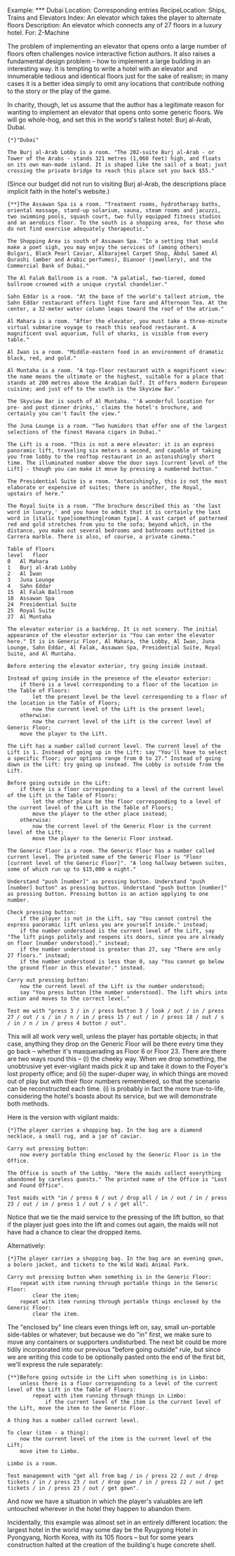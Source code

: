 Example: *** Dubai
Location: Corresponding entries
RecipeLocation: Ships, Trains and Elevators
Index: An elevator which takes the player to alternate floors
Description: An elevator which connects any of 27 floors in a luxury hotel.
For: Z-Machine

[ZL: The peril of topical references! the Burj al-Arab is now just #5! https://en.wikipedia.org/wiki/List_of_tallest_hotels ]::

The problem of implementing an elevator that opens onto a large number of floors often challenges novice interactive fiction authors. It also raises a fundamental design problem – how to implement a large building in an interesting way. It is tempting to write a hotel with an elevator and innumerable tedious and identical floors just for the sake of realism; in many cases it is a better idea simply to omit any locations that contribute nothing to the story or the play of the game.

  
In charity, though, let us assume that the author has a legitimate reason for wanting to implement an elevator that opens onto some generic floors. We will go whole-hog, and set this in the world's tallest hotel: Burj al-Arab, Dubai.

  

``` inform7
{*}"Dubai"

The Burj al-Arab Lobby is a room. "The 202-suite Burj al-Arab - or Tower of the Arabs - stands 321 metres (1,060 feet) high, and floats on its own man-made island. It is shaped like the sail of a boat; just crossing the private bridge to reach this place set you back $55."
```

  
(Since our budget did not run to visiting Burj al-Arab, the descriptions place implicit faith in the hotel's website.)

  

``` inform7
{**}The Assawan Spa is a room. "Treatment rooms, hydrotherapy baths, oriental massage, stand-up solarium, sauna, steam rooms and jacuzzi, two swimming pools, squash court, two fully equipped fitness studios and an aerobics floor. To the south is a shopping area, for those who do not find exercise adequately therapeutic."

The Shopping Area is south of Assawan Spa. "In a setting that would make a poet sigh, you may enjoy the services of (among others) Bulgari, Black Pearl Caviar, Albarajeel Carpet Shop, Abdul Samed Al Qurashi (amber and Arabic perfumes), Dianoor (jewellery), and the Commercial Bank of Dubai."

The Al Falak Ballroom is a room. "A palatial, two-tiered, domed ballroom crowned with a unique crystal chandelier."

Sahn Eddar is a room. "At the base of the world's tallest atrium, the Sahn Eddar restaurant offers light fine fare and Afternoon Tea. At the center, a 32-meter water column leaps toward the roof of the atrium."

Al Mahara is a room. "After the elevator, you must take a three-minute virtual submarine voyage to reach this seafood restaurant. A magnificent oval aquarium, full of sharks, is visible from every table."

Al Iwan is a room. "Middle-eastern food in an environment of dramatic black, red, and gold."

Al Muntaha is a room. "A top-floor restaurant with a magnificent view: the name means the ultimate or the highest, suitable for a place that stands at 200 metres above the Arabian Gulf. It offers modern European cuisine; and just off to the south is the Skyview Bar."

The Skyview Bar is south of Al Muntaha. "'A wonderful location for pre- and post dinner drinks,' claims the hotel's brochure, and certainly you can't fault the view."

The Juna Lounge is a room. "Two humidors that offer one of the largest selections of the finest Havana cigars in Dubai."

The Lift is a room. "This is not a mere elevator: it is an express panoramic lift, traveling six meters a second, and capable of taking you from lobby to the rooftop restaurant in an astonishingly short time. The illuminated number above the door says [current level of the Lift] - though you can make it move by pressing a numbered button."

The Presidential Suite is a room. "Astonishingly, this is not the most elaborate or expensive of suites; there is another, the Royal, upstairs of here."

The Royal Suite is a room. "The brochure described this as 'the last word in luxury,' and you have to admit that it is certainly the last word in [italic type]something[roman type]. A vast carpet of patterned red and gold stretches from you to the sofa; beyond which, in the distance, you make out several bedrooms and bathrooms outfitted in Carrera marble. There is also, of course, a private cinema."

Table of Floors
level	floor
0	Al Mahara
1	Burj al-Arab Lobby
2	Al Iwan
3	Juna Lounge
4	Sahn Eddar
15	Al Falak Ballroom
18	Assawan Spa
24	Presidential Suite
25 	Royal Suite
27	Al Muntaha

The elevator exterior is a backdrop. It is not scenery. The initial appearance of the elevator exterior is "You can enter the elevator here." It is in Generic Floor, Al Mahara, the Lobby, Al Iwan, Juna Lounge, Sahn Eddar, Al Falak, Assawan Spa, Presidential Suite, Royal Suite, and Al Muntaha.

Before entering the elevator exterior, try going inside instead.

Instead of going inside in the presence of the elevator exterior:
	if there is a level corresponding to a floor of the location in the Table of Floors:
		let the present level be the level corresponding to a floor of the location in the Table of Floors;
		now the current level of the Lift is the present level;
	otherwise:
		now the current level of the Lift is the current level of Generic Floor;
	move the player to the Lift.

The Lift has a number called current level. The current level of the Lift is 1. Instead of going up in the Lift: say "You'll have to select a specific floor; your options range from 0 to 27." Instead of going down in the Lift: try going up instead. The Lobby is outside from the Lift.

Before going outside in the Lift:
	if there is a floor corresponding to a level of the current level of the Lift in the Table of Floors:
		let the other place be the floor corresponding to a level of the current level of the Lift in the Table of Floors;
		move the player to the other place instead;
	otherwise:
		now the current level of the Generic Floor is the current level of the Lift;
		move the player to the Generic Floor instead.

The Generic Floor is a room. The Generic Floor has a number called current level. The printed name of the Generic Floor is "Floor [current level of the Generic Floor]". "A long hallway between suites, some of which run up to $15,000 a night."

Understand "push [number]" as pressing button. Understand "push [number] button" as pressing button. Understand "push button [number]" as pressing button. Pressing button is an action applying to one number.

Check pressing button:
	if the player is not in the Lift, say "You cannot control the express panoramic lift unless you are yourself inside." instead;
	if the number understood is the current level of the Lift, say "The lift pings politely and reopens its doors, since you are already on floor [number understood]." instead;
	if the number understood is greater than 27, say "There are only 27 floors." instead;
	if the number understood is less than 0, say "You cannot go below the ground floor in this elevator." instead.

Carry out pressing button:
	now the current level of the Lift is the number understood;
	say "You press button [the number understood]. The lift whirs into action and moves to the correct level."

Test me with "press 3 / in / press button 3 / look / out / in / press 27 / out / s / in / n / in / press 15 / out / in / press 18 / out / s / in / n / in / press 4 button / out".
```

  
This will all work very well, unless the player has portable objects; in that case, anything they drop on the Generic Floor will be there every time they go back – whether it's masquerading as Floor 6 or Floor 23. There are there are two ways round this – (i) the cheeky way. When we drop something, the unobtrusive yet ever-vigilant maids pick it up and take it down to the Foyer's lost property office; and (ii) the super-duper way, in which things are moved out of play but with their floor numbers remembered, so that the scenario can be reconstructed each time. (i) is probably in fact the more true-to-life, considering the hotel's boasts about its service, but we will demonstrate both methods.

  
Here is the version with vigilant maids:

  

``` inform7
{*}The player carries a shopping bag. In the bag are a diamond necklace, a small rug, and a jar of caviar.

Carry out pressing button:
	now every portable thing enclosed by the Generic Floor is in the Office.

The Office is south of the Lobby. "Here the maids collect everything abandoned by careless guests." The printed name of the Office is "Lost and Found Office".

Test maids with "in / press 6 / out / drop all / in / out / in / press 23 / out / in / press 1 / out / s / get all".
```

  
Notice that we tie the maid service to the pressing of the lift button, so that if the player just goes into the lift and comes out again, the maids will not have had a chance to clear the dropped items.

  
Alternatively:

  

``` inform7
{*}The player carries a shopping bag. In the bag are an evening gown, a bolero jacket, and tickets to the Wild Wadi Animal Park.

Carry out pressing button when something is in the Generic Floor:
	repeat with item running through portable things in the Generic Floor:
		clear the item;
	repeat with item running through portable things enclosed by the Generic Floor:
		clear the item.
```

  
The "enclosed by" line clears even things left on, say, small un-portable side-tables or whatever; but because we do "in" first, we make sure to move any containers or supporters undisturbed. The next bit could be more tidily incorporated into our previous "before going outside" rule, but since we are writing this code to be optionally pasted onto the end of the first bit, we'll express the rule separately:

  

``` inform7
{**}Before going outside in the Lift when something is in Limbo:
	unless there is a floor corresponding to a level of the current level of the Lift in the Table of Floors:
		repeat with item running through things in Limbo:
			if the current level of the item is the current level of the Lift, move the item to the Generic Floor.

A thing has a number called current level.

To clear (item - a thing):
	now the current level of the item is the current level of the Lift;
	move item to Limbo.

Limbo is a room.

Test management with "get all from bag / in / press 22 / out / drop tickets / in / press 23 / out / drop gown / in / press 22 / out / get tickets / in / press 23 / out / get gown".
```

  
And now we have a situation in which the player's valuables are left untouched wherever in the hotel they happen to abandon them.

  
Incidentally, this example was almost set in an entirely different location: the largest hotel in the world may some day be the Ryugyong Hotel in Pyongyang, North Korea, with its 105 floors – but for some years construction halted at the creation of the building's huge concrete shell.

